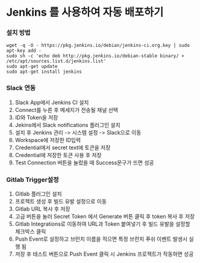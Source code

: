 # Jenkins 를 사용하여 자동 배포하기

### 설치 방법

```
wget -q -O - https://pkg.jenkins.io/debian/jenkins-ci.org.key | sudo apt-key add -
sudo sh -c 'echo deb http://pkg.jenkins.io/debian-stable binary/ > /etc/apt/sources.list.d/jenkins.list'
sudo apt-get update
sudo apt-get install jenkins
```

### Slack 연동

1. Slack App에서 Jenkins CI 설치
2. Connect를 누른 후 메세지가 전송될 채널 선택
3. ID와 Token을 저장
4. Jekins에서 Slack notifications 플러그인 설치
5. 설치 후 Jenkins 관리 -> 시스템 설정 -> Slack으로 이동
6. Workspace에 저장한 ID입력
7. Credential에서 secret text에 토큰을 저장
8. Credential에 저장한 토큰 사용 후 저장
9. Test Connection 버튼을 눌렀을 때 Success문구가 뜨면 성공

### Gitlab Trigger설정

1. Gitlab 플러그인 설치
2. 프로젝트 생성 후 빌드 유발 설정으로 이동
3. Gitlab URL 복사 후 저장
4. 고급 버튼을 눌러 Secret Token 에서 Generate 버튼 클릭 후 token 복사 후 저장
5. Gitlab Integrations로 이동하여 URL과 Token 붙여넣기 후 빌드 유발을 설정할 체크박스 클릭
6. Push Event로 설정하고 브런치 이름을 적으면 특정 브런치 푸쉬 이벤트 발생시 실행 됨
7. 저장 후 테스트 버튼으로 Push Event 클릭 시 Jenkins 프로젝트가 작동하면 성공
